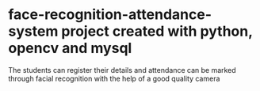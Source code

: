 # face-recognition-attendance-system project created with python, opencv and mysql 
The students can register their details and attendance can be marked through facial recognition with the help of a good quality camera
